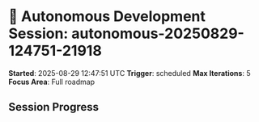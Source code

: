 # 🤖 Autonomous Development Session: autonomous-20250829-124751-21918

**Started**: 2025-08-29 12:47:51 UTC
**Trigger**: scheduled
**Max Iterations**: 5
**Focus Area**: Full roadmap

## Session Progress

